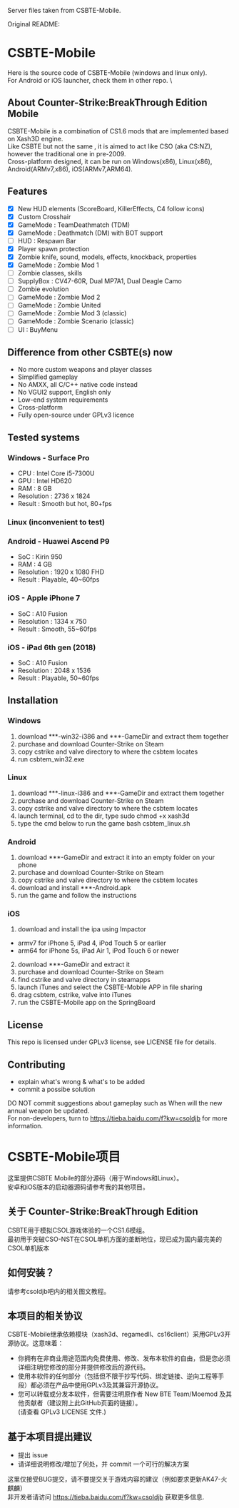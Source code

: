 Server files taken from CSBTE-Mobile.


Original README:

# CSBTE-Mobile
Here is the source code of CSBTE-Mobile (windows and linux only). \
For Android or iOS launcher, check them in other repo. \

## About Counter-Strike:BreakThrough Edition Mobile
CSBTE-Mobile is a combination of CS1.6 mods that are implemented based on Xash3D engine. \
Like CSBTE but not the same , it is aimed to act like CSO (aka CS:NZ), however the traditional one in pre-2009. \
Cross-platform designed, it can be run on Windows(x86), Linux(x86), Android(ARMv7,x86), iOS(ARMv7,ARM64).

## Features
* [x] New HUD elements (ScoreBoard, KillerEffects, C4 follow icons)
* [x] Custom Crosshair
* [x] GameMode : TeamDeathmatch (TDM)
* [x] GameMode : Deathmatch (DM) with BOT support
* [ ] HUD : Respawn Bar
* [x] Player spawn protection
* [x] Zombie knife, sound, models, effects, knockback, properties
* [x] GameMode : Zombie Mod 1
* [ ] Zombie classes, skills
* [ ] SupplyBox : CV47-60R, Dual MP7A1, Dual Deagle Camo
* [ ] Zombie evolution
* [ ] GameMode : Zombie Mod 2
* [ ] GameMode : Zombie United
* [ ] GameMode : Zombie Mod 3 (classic)
* [ ] GameMode : Zombie Scenario (classic)
* [ ] UI : BuyMenu

## Difference from other CSBTE(s) now
* No more custom weapons and player classes
* Simplified gameplay
* No AMXX, all C/C++ native code instead
* No VGUI2 support, English only
* Low-end system requirements
* Cross-platform
* Fully open-source under GPLv3 licence

## Tested systems
### Windows - Surface Pro
* CPU : Intel Core i5-7300U
* GPU : Intel HD620
* RAM : 8 GB
* Resolution : 2736 x 1824
* Result : Smooth but hot, 80+fps
### Linux (inconvenient to test)
### Android - Huawei Ascend P9
* SoC : Kirin 950
* RAM : 4 GB
* Resolution : 1920 x 1080 FHD
* Result : Playable, 40~60fps
### iOS - Apple iPhone 7
* SoC : A10 Fusion
* Resolution : 1334 x 750
* Result : Smooth, 55~60fps
### iOS - iPad 6th gen (2018)
* SoC : A10 Fusion
* Resolution : 2048 x 1536
* Result : Playable, 50~60fps

## Installation
### Windows
1. download ***-win32-i386 and ***-GameDir and extract them together
2. purchase and download Counter-Strike on Steam
3. copy cstrike and valve directory to where the csbtem locates
4. run csbtem_win32.exe
### Linux
1. download ***-linux-i386 and ***-GameDir and extract them together
2. purchase and download Counter-Strike on Steam
3. copy cstrike and valve directory to where the csbtem locates
4. launch terminal, cd to the dir, type 
  sudo chmod +x xash3d
5. type the cmd below to run the game
  bash csbtem_linux.sh
### Android
1. download ***-GameDir and extract it into an empty folder on your phone
2. purchase and download Counter-Strike on Steam
3. copy cstrike and valve directory to where the csbtem locates
4. download and install ***-Android.apk
5. run the game and follow the instructions
### iOS
1. download and install the ipa using Impactor 
  * armv7 for iPhone 5, iPad 4, iPod Touch 5 or earlier
  * arm64 for iPhone 5s, iPad Air 1, iPod Touch 6 or newer
2. download ***-GameDir and extract it
3. purchase and download Counter-Strike on Steam
4. find cstrike and valve directory in steamapps
5. launch iTunes and select the CSBTE-Mobile APP in file sharing
6. drag csbtem, cstrike, valve into iTunes
7. run the CSBTE-Mobile app on the SpringBoard

## License
This repo is licensed under GPLv3 license, see LICENSE file for details.

## Contributing
* explain what's wrong & what's to be added
* commit a possibe solution

 DO NOT commit suggestions about gameplay such as When will the new annual weapon be updated.\
 For non-developers, turn to https://tieba.baidu.com/f?kw=csoldjb for more information.

# CSBTE-Mobile项目
这里提供CSBTE Mobile的部分源码（用于Windows和Linux）。\
安卓和iOS版本的启动器源码请参考我的其他项目。

## 关于 Counter-Strike:BreakThrough Edition
CSBTE用于模拟CSOL游戏体验的一个CS1.6模组。\
最初用于突破CSO-NST在CSOL单机方面的垄断地位，现已成为国内最完美的CSOL单机版本

## 如何安装？
请参考csoldjb吧内的相关图文教程。

## 本项目的相关协议
CSBTE-Mobile继承依赖模块（xash3d、regamedll、cs16client）采用GPLv3开源协议。这意味着：
* 你拥有在非商业用途范围内免费使用、修改、发布本软件的自由，但是您必须详细注明您修改的部分并提供修改后的源代码。
* 使用本软件的任何部分（包括但不限于抄写代码、绑定链接、逆向工程等手段）都必须在产品中使用GPLv3及其兼容开源协议。
* 您可以转载或分发本软件，但需要注明原作者 New BTE Team/Moemod 及其他贡献者（建议附上此GitHub页面的链接）。 \
(请查看 GPLv3 LICENSE 文件.)

## 基于本项目提出建议
* 提出 issue
* 请详细说明修改/增加了何处，并 commit 一个可行的解决方案

 这里仅接受BUG提交，请不要提交关于游戏内容的建议（例如要求更新AK47-火麒麟）\
 非开发者请访问 https://tieba.baidu.com/f?kw=csoldjb 获取更多信息.
